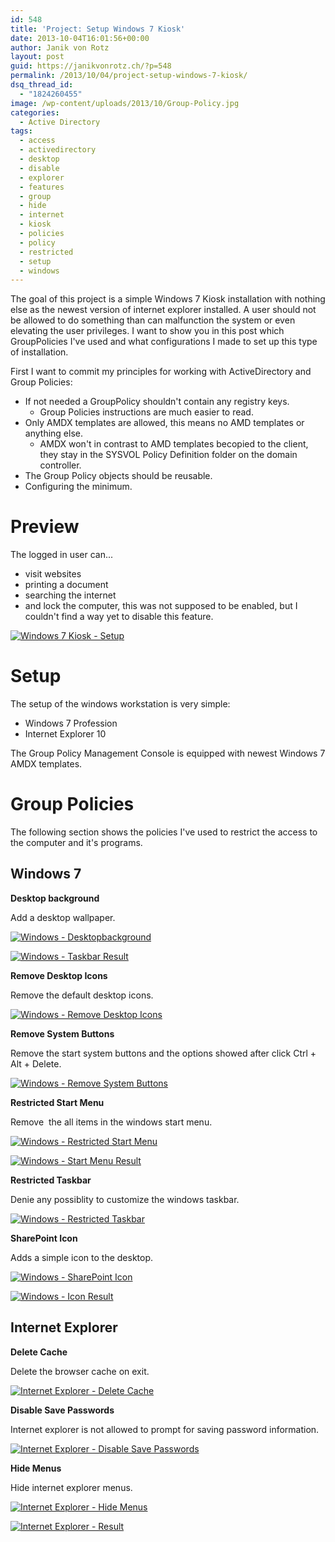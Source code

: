 ```yaml
---
id: 548
title: 'Project: Setup Windows 7 Kiosk'
date: 2013-10-04T16:01:56+00:00
author: Janik von Rotz
layout: post
guid: https://janikvonrotz.ch/?p=548
permalink: /2013/10/04/project-setup-windows-7-kiosk/
dsq_thread_id:
  - "1824260455"
image: /wp-content/uploads/2013/10/Group-Policy.jpg
categories:
  - Active Directory
tags:
  - access
  - activedirectory
  - desktop
  - disable
  - explorer
  - features
  - group
  - hide
  - internet
  - kiosk
  - policies
  - policy
  - restricted
  - setup
  - windows
---
```

The goal of this project is a simple Windows 7 Kiosk installation with nothing else as the newest version of internet explorer installed. A user should not be allowed to do something than can malfunction the system or even elevating the user privileges. I want to show you in this post which GroupPolicies I've used and what configurations I made to set up this type of installation.

First I want to commit my principles for working with ActiveDirectory and Group Policies:

<ul>
    <li>If not needed a GroupPolicy shouldn't contain any registry keys.
<ul>
    <li>Group Policies instructions are much easier to read.</li>
</ul>
</li>
    <li>Only AMDX templates are allowed, this means no AMD templates or anything else.
<ul>
    <li>AMDX won't in contrast to AMD templates becopied to the client, they stay in the SYSVOL Policy Definition folder on the domain controller.</li>
</ul>
</li>
    <li>The Group Policy objects should be reusable.</li>
    <li>Configuring the minimum.</li>
</ul>

<!--more-->

<h1>Preview</h1>

The logged in user can...

<ul>
    <li>visit websites</li>
    <li>printing a document</li>
    <li>searching the internet</li>
    <li>and lock the computer, this was not supposed to be enabled, but I couldn't find a way yet to disable this feature.</li>
</ul>

[![Windows 7 Kiosk - Setup](/wp-content/uploads/2013/10/Windows-7-Kiosk-Setup.png)](/wp-content/uploads/2013/10/Windows-7-Kiosk-Setup.png)

<h1>Setup</h1>

The setup of the windows workstation is very simple:

<ul>
    <li>Windows 7 Profession</li>
    <li>Internet Explorer 10</li>
</ul>

The Group Policy Management Console is equipped with newest Windows 7 AMDX templates.

<h1>Group Policies</h1>

The following section shows the policies I've used to restrict the access to the computer and it's programs.

<h2>Windows 7</h2>

<strong>Desktop background</strong>

Add a desktop wallpaper.

[![Windows - Desktopbackground](/wp-content/uploads/2013/10/Windows-Desktopbackground.png)](/wp-content/uploads/2013/10/Windows-Desktopbackground.png)

[![Windows - Taskbar Result](/wp-content/uploads/2013/10/Windows-Taskbar-Result.png)](/wp-content/uploads/2013/10/Windows-Taskbar-Result.png)

<strong>Remove Desktop Icons</strong>

Remove the default desktop icons.

[![Windows - Remove Desktop Icons](/wp-content/uploads/2013/10/Windows-Remove-Desktop-Icons.png)](/wp-content/uploads/2013/10/Windows-Remove-Desktop-Icons.png)

<strong>Remove System Buttons</strong>

Remove the start system buttons and the options showed after click Ctrl + Alt + Delete.

[![Windows - Remove System Buttons](/wp-content/uploads/2013/10/Windows-Remove-System-Buttons.png)](/wp-content/uploads/2013/10/Windows-Remove-System-Buttons.png)

<strong>Restricted Start Menu</strong>

Remove  the all items in the windows start menu.

[![Windows - Restricted Start Menu](/wp-content/uploads/2013/10/Windows-Restricted-Start-Menu.png)](/wp-content/uploads/2013/10/Windows-Restricted-Start-Menu.png)

[![Windows - Start Menu Result](/wp-content/uploads/2013/10/Windows-Start-Menu-Result.png)](/wp-content/uploads/2013/10/Windows-Start-Menu-Result.png)

<strong>Restricted Taskbar</strong>

Denie any possiblity to customize the windows taskbar.

[![Windows - Restricted Taskbar](/wp-content/uploads/2013/10/Windows-Restricted-Taskbar.png)](/wp-content/uploads/2013/10/Windows-Restricted-Taskbar.png)

<strong>SharePoint Icon</strong>

Adds a simple icon to the desktop.

[![Windows - SharePoint Icon](/wp-content/uploads/2013/10/Windows-SharePoint-Icon.png)](/wp-content/uploads/2013/10/Windows-SharePoint-Icon.png)

[![Windows - Icon Result](/wp-content/uploads/2013/10/Windows-Icon-Result.png)](/wp-content/uploads/2013/10/Windows-Icon-Result.png)

<h2>Internet Explorer</h2>

<strong>Delete Cache</strong>

Delete the browser cache on exit.

[![Internet Explorer - Delete Cache](/wp-content/uploads/2013/10/Internet-Explorer-Delete-Cache.png)](/wp-content/uploads/2013/10/Internet-Explorer-Delete-Cache.png)

<strong>Disable Save Passwords</strong>

Internet explorer is not allowed to prompt for saving password information.

[![Internet Explorer - Disable Save Passwords](/wp-content/uploads/2013/10/Internet-Explorer-Disable-Save-Passwords.png)](/wp-content/uploads/2013/10/Internet-Explorer-Disable-Save-Passwords.png)

<strong>Hide Menus</strong>

Hide internet explorer menus.

[![Internet Explorer - Hide Menus](/wp-content/uploads/2013/10/Internet-Explorer-Hide-Menus.png)](/wp-content/uploads/2013/10/Internet-Explorer-Hide-Menus.png)

[![Internet Explorer - Result](/wp-content/uploads/2013/10/Internet-Explorer-Result.png)](/wp-content/uploads/2013/10/Internet-Explorer-Result.png)